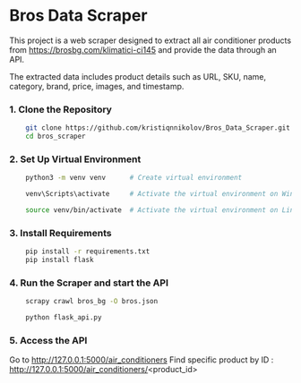 # Bros Data Scraper

This project is a web scraper designed to extract all air conditioner products from https://brosbg.com/klimatici-ci145
and provide the data through an API.

The extracted data includes product details such as URL, SKU, name, category, brand, price, images, and timestamp.

### 1. Clone the Repository
```bash
    git clone https://github.com/kristiqnnikolov/Bros_Data_Scraper.git
    cd bros_scraper
```
### 2. Set Up Virtual Environment
```bash
    python3 -m venv venv      # Create virtual environment
```
```bash
    venv\Scripts\activate     # Activate the virtual environment on Windows
```
```bash
    source venv/bin/activate  # Activate the virtual environment on Linux/Mac
```
### 3. Install Requirements
```bash
    pip install -r requirements.txt
    pip install flask
```
### 4. Run the Scraper and start the API
```bash
    scrapy crawl bros_bg -O bros.json
```
```bash
    python flask_api.py
```
### 5. Access the API
   Go to http://127.0.0.1:5000/air_conditioners
   Find specific product by ID : http://127.0.0.1:5000/air_conditioners/<product_id>
